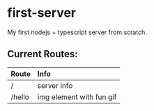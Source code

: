 # first-server

My first nodejs + typescript server from scratch.

## Current Routes:

| Route  | Info                     |
| :---   | :---                     |
| /      | server info              |
| /hello | img element with fun gif |
